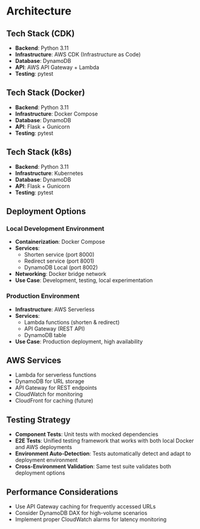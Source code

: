 # Architecture

## Tech Stack (CDK)
- **Backend**: Python 3.11
- **Infrastructure**: AWS CDK (Infrastructure as Code)
- **Database**: DynamoDB
- **API**: AWS API Gateway + Lambda
- **Testing**: pytest

## Tech Stack (Docker)
- **Backend**: Python 3.11
- **Infrastructure**: Docker Compose
- **Database**: DynamoDB
- **API**: Flask + Gunicorn
- **Testing**: pytest

## Tech Stack (k8s)
- **Backend**: Python 3.11
- **Infrastructure**: Kubernetes
- **Database**: DynamoDB
- **API**: Flask + Gunicorn
- **Testing**: pytest

## Deployment Options

### Local Development Environment
- **Containerization**: Docker Compose
- **Services**:
  - Shorten service (port 8000)
  - Redirect service (port 8001)
  - DynamoDB Local (port 8002)
- **Networking**: Docker bridge network
- **Use Case**: Development, testing, local experimentation

### Production Environment
- **Infrastructure**: AWS Serverless
- **Services**:
  - Lambda functions (shorten & redirect)
  - API Gateway (REST API)
  - DynamoDB table
- **Use Case**: Production deployment, high availability

## AWS Services
- Lambda for serverless functions
- DynamoDB for URL storage
- API Gateway for REST endpoints
- CloudWatch for monitoring
- CloudFront for caching (future)

## Testing Strategy
- **Component Tests**: Unit tests with mocked dependencies
- **E2E Tests**: Unified testing framework that works with both local Docker and AWS deployments
- **Environment Auto-Detection**: Tests automatically detect and adapt to deployment environment
- **Cross-Environment Validation**: Same test suite validates both deployment options

## Performance Considerations
- Use API Gateway caching for frequently accessed URLs
- Consider DynamoDB DAX for high-volume scenarios
- Implement proper CloudWatch alarms for latency monitoring
